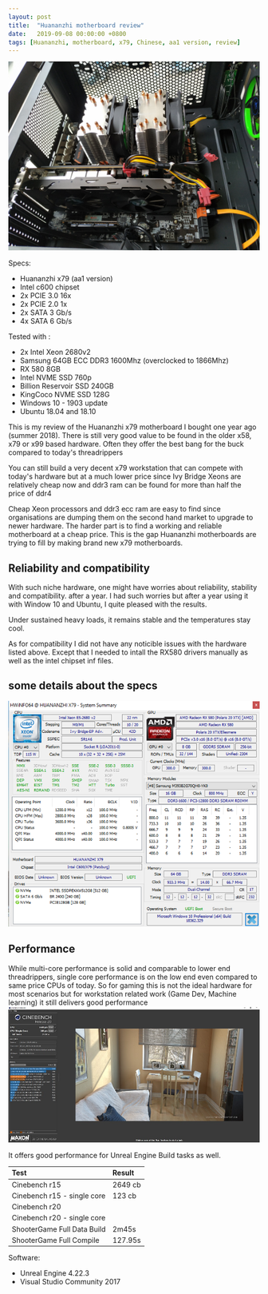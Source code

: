 ```yaml
---
layout: post
title:  "Huananzhi motherboard review"
date:   2019-09-08 00:00:00 +0800
tags: [Huananzhi, motherboard, x79, Chinese, aa1 version, review]
---
```


![oblique](/assets/hardware/huananzhi_oblique.jpg)

Specs:
*	Huananzhi x79 (aa1 version)
*	Intel c600 chipset
*	2x PCIE 3.0 16x
*	2x PCIE 2.0 1x
*	2x SATA 3 Gb/s
*	4x SATA 6 Gb/s


Tested with :
*	2x Intel Xeon 2680v2
*	Samsung 64GB ECC DDR3 1600Mhz (overclocked to 1866Mhz)
*	RX 580 8GB
*	Intel NVME SSD 760p
*	Billion Reservoir SSD 240GB
*	KingCoco NVME SSD 128G
*	Windows 10 - 1903 update
*	Ubuntu 18.04 and 18.10


This is my review of the Huananzhi x79 motherboard I bought one year ago (summer 2018).
There is still very good value to be found in the older x58, x79 or x99 based hardware. Often they offer the best bang for the buck compared to today's threadrippers

You can still build a very decent x79 workstation that can compete with today's hardware but at a much lower price since Ivy Bridge Xeons are relatively cheap now and ddr3 ram can be found for more than half the price of ddr4

Cheap Xeon processors and ddr3 ecc ram are easy to find since organisations are dumping them on the second hand market to upgrade to newer hardware. The harder part is to find a working and reliable motherboard at a cheap price. This is the gap Huananzhi motherboards are trying to fill by making brand new x79 motherboards.




## Reliability and compatibility
With such niche hardware, one might have worries about reliability, stability and compatibility.
after a year. I had such worries but after a year using it with Window 10 and Ubuntu, I quite pleased with the results.

Under sustained heavy loads, it remains stable and the temperatures stay cool.

As for compatibility I did not have any noticible issues with the hardware listed above.
Except that I needed to intall the RX580 drivers manually as well as the intel chipset inf files.


## some details about the specs
![info](/assets/hardware/hwi558_huananzhi.png)

## Performance
While multi-core performance is solid and comparable to lower end threadrippers, single core performance is on the low end even compared to same price CPUs of today. So for gaming this is not the ideal hardware for most scenarios but for workstation related work (Game Dev, Machine learning) it still delivers good performance
![r20](/assets/hardware/huananzhi_cinebench_r20.jpg)

It offers good performance for Unreal Engine Build tasks as well.



| Test        	   | Result             |
|:-----------------|:-------------------|
| Cinebench r15    | 2649 cb            |
| Cinebench r15 - single core  | 123 cb	    |
| Cinebench r20    |            |
| Cinebench r20 - single core  |     |
| ShooterGame Full Data Build |     2m45s   |
| ShooterGame Full Compile  |  127.95s  |

Software:
*	Unreal Engine 4.22.3
*	Visual Studio Community 2017
